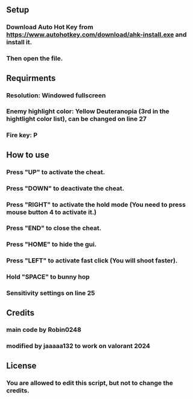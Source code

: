 ## Setup

### Download Auto Hot Key from https://www.autohotkey.com/download/ahk-install.exe and install it.
### Then open the file.

## Requirments

### Resolution: Windowed fullscreen
### Enemy highlight color: Yellow Deuteranopia (3rd in the hightlight color list), can be changed on line 27
### Fire key: P 

## How to use

### Press "UP" to activate the cheat.
### Press "DOWN" to deactivate the cheat.
### Press "RIGHT" to activate the hold mode (You need to press mouse button 4 to activate it.)
### Press "END" to close the cheat.
### Press "HOME" to hide the gui.
### Press "LEFT" to activate fast click (You will shoot faster).
### Hold "SPACE" to bunny hop
### Sensitivity settings on line 25

## Credits

### main code by Robin0248
### modified by jaaaaa132 to work on valorant 2024 

## License

### You are allowed to edit this script, but not to change the credits.
